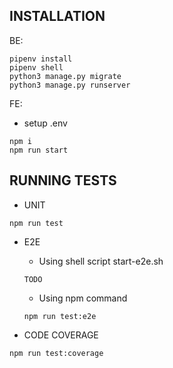 ## INSTALLATION

BE:
```
pipenv install
pipenv shell
python3 manage.py migrate
python3 manage.py runserver
```


FE:
 - setup .env
```
npm i
npm run start
```

## RUNNING TESTS

 - UNIT
```
npm run test
```
 - E2E
   - Using shell script start-e2e.sh
    ```
    TODO
    ```
     - Using npm command
    ```
    npm run test:e2e
    ```
   
 - CODE COVERAGE
```
npm run test:coverage
```
